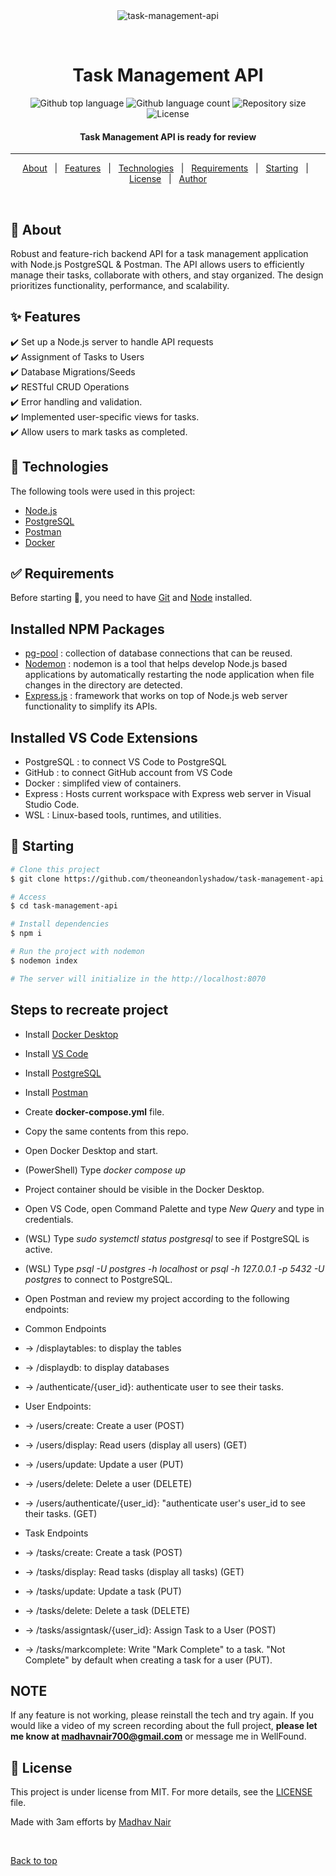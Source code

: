 <div align="center" id="top"> 
  <img src="./.github/app.gif" alt="task-management-api" />

  &#xa0;
</div>

<h1 align="center">Task Management API</h1>

<p align="center">
  <img alt="Github top language" src="https://img.shields.io/github/languages/top/theoneandonlyshadow/task-managemnet-api?color=56BEB8">

  <img alt="Github language count" src="https://img.shields.io/github/languages/count/theoneandonlyshadow/task-managemnet-api?color=56BEB8">

  <img alt="Repository size" src="https://img.shields.io/github/repo-size/theoneandonlyshadow/task-managemnet-api?color=56BEB8">

  <img alt="License" src="https://img.shields.io/github/license/theoneandonlyshadow/task-managemnet-api?color=56BEB8">

  <!-- <img alt="Github issues" src="https://img.shields.io/github/issues/{{YOUR_GITHUB_USERNAME}}/techcorp?color=56BEB8" /> -->

  <!-- <img alt="Github forks" src="https://img.shields.io/github/forks/{{YOUR_GITHUB_USERNAME}}/techcorp?color=56BEB8" /> -->

  <!-- <img alt="Github stars" src="https://img.shields.io/github/stars/{{YOUR_GITHUB_USERNAME}}/techcorp?color=56BEB8" /> -->
</p>


 <h4 align="center"> 
	Task Management API is ready for review
</h4> 

<hr>

<p align="center">
  <a href="#dart-about">About</a> &#xa0; | &#xa0; 
  <a href="#sparkles-features">Features</a> &#xa0; | &#xa0;
  <a href="#rocket-technologies">Technologies</a> &#xa0; | &#xa0;
  <a href="#white_check_mark-requirements">Requirements</a> &#xa0; | &#xa0;
  <a href="#checkered_flag-starting">Starting</a> &#xa0; | &#xa0;
  <a href="#memo-license">License</a> &#xa0; | &#xa0;
  <a href="https://github.com/theoneandonlyshadow" target="_blank">Author</a>
</p>

<br>

## :dart: About ##

Robust and feature-rich backend API for a task management application with Node.js PostgreSQL & Postman. The API allows users to efficiently manage their tasks, collaborate with others, and stay organized. The design prioritizes functionality, performance, and scalability.

## :sparkles: Features ##

:heavy_check_mark: Set up a Node.js server to handle API requests\
:heavy_check_mark: Assignment of Tasks to Users\
:heavy_check_mark: Database Migrations/Seeds\
:heavy_check_mark: RESTful CRUD Operations\
:heavy_check_mark: Error handling and validation.\
:heavy_check_mark: Implemented user-specific views for tasks.\
:heavy_check_mark: Allow users to mark tasks as completed.

## :rocket: Technologies ##

The following tools were used in this project:

- [Node.js](https://nodejs.org/en/)
- [PostgreSQL](https://www.postgresql.org/)
- [Postman](https://www.postman.com/)
- [Docker](https://www.docker.com/)

## :white_check_mark: Requirements ##

Before starting :checkered_flag:, you need to have [Git](https://git-scm.com) and [Node](https://nodejs.org/en/) installed.

## Installed NPM Packages ##
- [pg-pool](https://www.npmjs.com/package/pg-pool) : collection of database connections that can be reused.
- [Nodemon](https://www.npmjs.com/package/nodemon) : nodemon is a tool that helps develop Node.js based applications by automatically restarting the node application when file changes in the directory are detected.
- [Express.js](https://www.npmjs.com/package/express) : framework that works on top of Node.js web server functionality to simplify its APIs.

## Installed VS Code Extensions ##
- PostgreSQL : to connect VS Code to PostgreSQL
- GitHub : to connect GitHub account from VS Code
- Docker : simplifed view of containers.
- Express : Hosts current workspace with Express web server in Visual Studio Code.
- WSL :  Linux-based tools, runtimes, and utilities.

## :checkered_flag: Starting ##

```bash
# Clone this project
$ git clone https://github.com/theoneandonlyshadow/task-management-api

# Access
$ cd task-management-api

# Install dependencies
$ npm i

# Run the project with nodemon
$ nodemon index

# The server will initialize in the http://localhost:8070
```

## Steps to recreate project ##

- Install [Docker Desktop](https://docs.docker.com/engine/install/)
- Install [VS Code](https://code.visualstudio.com/download)
- Install [PostgreSQL](https://www.postgresql.org/download/)
- Install [Postman](https://www.postman.com/downloads/)
- Create **docker-compose.yml** file.
- Copy the same contents from this repo.
- Open Docker Desktop and start.
- (PowerShell) Type *docker compose up*
- Project container should be visible in the Docker Desktop.
- Open VS Code, open Command Palette and type *New Query* and type in credentials.
- (WSL) Type *sudo systemctl status postgresql* to see if PostgreSQL is active.
- (WSL) Type *psql -U postgres -h localhost* or *psql -h 127.0.0.1 -p 5432 -U postgres* to connect to PostgreSQL.
- Open Postman and review my project according to the following endpoints:
- Common Endpoints
- -> /displaytables: to display the tables
- -> /displaydb: to display databases
- -> /authenticate/{user_id}: authenticate user to see their tasks.

- User Endpoints:
- -> /users/create: Create a user (POST)
- -> /users/display: Read users (display all users) (GET)
- -> /users/update: Update a user (PUT)
- -> /users/delete: Delete a user (DELETE)
- -> /users/authenticate/{user_id}: "authenticate user's user_id to see their tasks. (GET)
- Task Endpoints
- -> /tasks/create: Create a task (POST)
- -> /tasks/display: Read tasks (display all tasks) (GET)
- -> /tasks/update: Update a task (PUT)
- -> /tasks/delete: Delete a task (DELETE)
- -> /tasks/assigntask/{user_id}: Assign Task to a User (POST)
- -> /tasks/markcomplete: Write "Mark Complete" to a task. "Not Complete" by default when creating a task for a user (PUT).

## NOTE ##
If any feature is not working, please reinstall the tech and try again. If you would like a video of my screen recording about the full project, **please let me know at madhavnair700@gmail.com** or message me in WellFound.

## :memo: License ##

This project is under license from MIT. For more details, see the [LICENSE](LICENSE.md) file.


Made with 3am efforts by <a href="https://github.com/theoneandonlyshadow" target="_blank">Madhav Nair</a>

&#xa0;

<a href="#top">Back to top</a>
